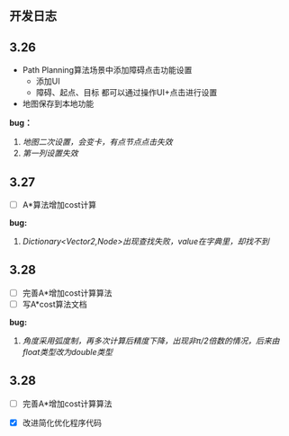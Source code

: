 ## 开发日志

## 3.26
- Path Planning算法场景中添加障碍点击功能设置
    - 添加UI
    - 障碍、起点、目标 都可以通过操作UI+点击进行设置
- 地图保存到本地功能  
  
**bug：**
1. *地图二次设置，会变卡，有点节点点击失效*
2. *第一列设置失效* 

## 3.27
- [ ] A*算法增加cost计算  
  
**bug:**  
1. *Dictionary<Vector2,Node>出现查找失败，value在字典里，却找不到*

## 3.28
- [ ] 完善A*增加cost计算算法
- [ ] 写A*cost算法文档  
  
**bug:**
1. *角度采用弧度制，再多次计算后精度下降，出现非π/2倍数的情况，后来由float类型改为double类型*


## 3.28
- [ ] 完善A*增加cost计算算法
- [x] 改进简化优化程序代码


